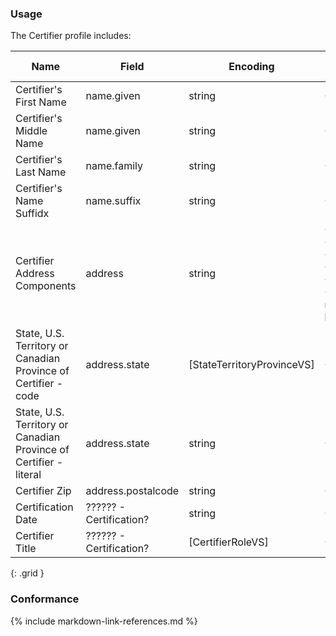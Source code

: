 ### Usage
The Certifier profile includes:

| **Name** |  **Field**   |  **Encoding**  |  **IJE Field Name(s)**  |
| ---------------| ------------------------ | ------------- | ------------------- |
| Certifier's First Name | name.given | string | CERTFIRST |
| Certifier's Middle Name | name.given | string | CERTMIDDLE |
| Certifier's Last Name | name.family | string | CERTLAST |
| Certifier's Name Suffidx | name.suffix | string | CERTSUFFIX |
| Certifier Address Components | address | string | CERTSTNUM, CERTPREDIR, CERTSTRNAME, CERTCITYTEXT, CERTSTRDESIG, CERTUNITNUM **not supported by library** |
| State, U.S. Territory or Canadian Province of Certifier - code | address.state | [StateTerritoryProvinceVS] | CERTSTATECD |
| State, U.S. Territory or Canadian Province of Certifier - literal | address.state | string | CERTSTATE |
| Certifier Zip | address.postalcode | string | CERTZIP |
| Certification Date | ?????? - Certification? | string | CERTDATE |
| Certifier Title | ?????? - Certification? | [CertifierRoleVS] | CERTL |
{: .grid }


### Conformance

{% include markdown-link-references.md %}
